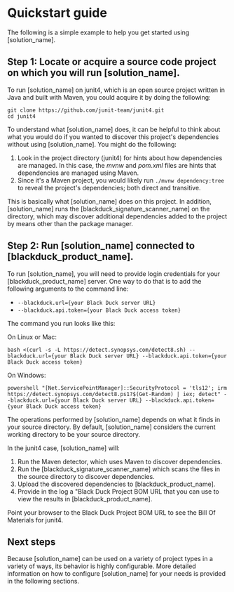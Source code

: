 # Quickstart guide

The following is a simple example to help you get started using [solution_name].

## Step 1: Locate or acquire a source code project on which you will run [solution_name].

To run [solution_name] on junit4, which is an open source project written in Java and built with Maven, you could acquire
it by doing the following:
```
git clone https://github.com/junit-team/junit4.git
cd junit4
```

To understand what [solution_name] does, it can be helpful to think about what you would do if you wanted to discover this
project's dependencies without using [solution_name]. You might do the following:

1. Look in the project directory (junit4) for hints about how dependencies are managed. In this case, the *mvnw* and *pom.xml* files are hints that dependencies are managed using Maven.
1. Since it's a Maven project, you would likely run `./mvnw dependency:tree` to reveal the project's dependencies; both direct and transitive.

This is basically what [solution_name] does on this project. In addition, [solution_name] runs the
[blackduck_signature_scanner_name] on the directory, which may discover additional dependencies
added to the project by means other than the package manager.

## Step 2: Run [solution_name] connected to [blackduck_product_name].

To run [solution_name], you will need to provide login credentials for your [blackduck_product_name]
server. One way to do that is to add the following arguments to the command line:

* `--blackduck.url={your Black Duck server URL}`
* `--blackduck.api.token={your Black Duck access token}`

The command you run looks like this:

On Linux or Mac:

````
bash <(curl -s -L https://detect.synopsys.com/detect8.sh) --blackduck.url={your Black Duck server URL} --blackduck.api.token={your Black Duck access token}
````

On Windows:

````
powershell "[Net.ServicePointManager]::SecurityProtocol = 'tls12'; irm https://detect.synopsys.com/detect8.ps1?$(Get-Random) | iex; detect" --blackduck.url={your Black Duck server URL} --blackduck.api.token={your Black Duck access token}
````

The operations performed by [solution_name] depends on what it finds in your source directory.
By default, [solution_name] considers the current working directory to be your source directory.

In the junit4 case, [solution_name] will:

1. Run the Maven detector, which uses Maven to discover dependencies.
2. Run the [blackduck_signature_scanner_name] which scans the files in the source directory to discover dependencies.
3. Upload the discovered dependencies to [blackduck_product_name].
4. Provide in the log a "Black Duck Project BOM URL that you can use to view the results in [blackduck_product_name].

Point your browser to the Black Duck Project BOM URL to see the Bill Of Materials for junit4.

## Next steps

Because [solution_name] can be used on a variety of project types in a variety of ways,
its behavior is highly configurable. More detailed information on how to configure [solution_name]
for your needs is provided in the following sections.


